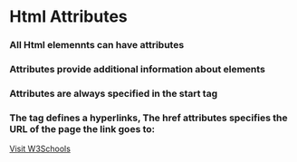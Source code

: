 # Html Attributes

### All Html elemennts can have attributes

### Attributes provide additional information about elements

### Attributes are always specified in the start tag

### The <a> tag defines a hyperlinks, The href attributes specifies the URL of the page the link goes to:

<a href="https://www.w3schools.com">Visit W3Schools</a>
